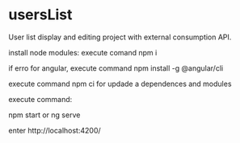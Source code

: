 # usersList
User list display and editing project with external consumption API.

<!-- configure project: -->

install node modules: execute comand npm i

if erro for angular, execute command npm install -g @angular/cli

execute command npm ci for updade a dependences and modules

<!-- start project  -->

execute command:

npm start 
or 
ng serve 

enter  http://localhost:4200/ 




